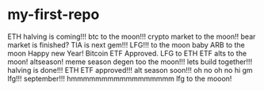 # my-first-repo
ETH
halving is coming!!!
btc to the moon!!!
crypto market to the moon!!
bear market is finished?
TIA is next gem!!!
LFG!!!
to the moon baby
ARB to the moon
Happy new Year!
Bitcoin ETF Approved.
LFG to ETH ETF
alts to the moon!
altseason!
meme season
degen too the moon!!!
lets build together!!!
halving is done!!!
ETH ETF approved!!!
alt season soon!!!
oh no oh no
hi gm lfg!!!
september!!!
hmmmmmmmmmmmmmmmmm
lfg
to the mooon!

